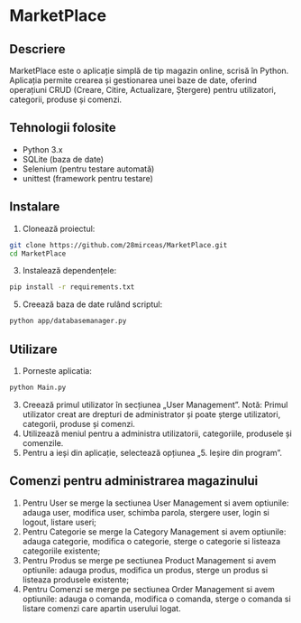 # MarketPlace

## Descriere

MarketPlace este o aplicație simplă de tip magazin online, scrisă în Python. Aplicația permite crearea și gestionarea unei baze de date, oferind operațiuni CRUD (Creare, Citire, Actualizare, Ștergere) pentru utilizatori, categorii, produse și comenzi.

## Tehnologii folosite

- Python 3.x  
- SQLite (baza de date)  
- Selenium (pentru testare automată)  
- unittest (framework pentru testare)

## Instalare

1. Clonează proiectul:
```bash
git clone https://github.com/28mirceas/MarketPlace.git
cd MarketPlace
```
3. Instalează dependențele:
```bash   
pip install -r requirements.txt
```
5. Creează baza de date rulând scriptul:
 ```bash  
python app/databasemanager.py
```

## Utilizare

1.	Porneste aplicatia:
```bash  
python Main.py
```
3.	Creează primul utilizator în secțiunea „User Management”.
Notă: Primul utilizator creat are drepturi de administrator și poate șterge utilizatori, categorii, produse și comenzi.
4.	Utilizează meniul pentru a administra utilizatorii, categoriile, produsele și comenzile.
5.	 Pentru a ieși din aplicație, selectează opțiunea „5. Ieșire din program”.


## Comenzi pentru administrarea magazinului  

1.	Pentru User se merge la sectiunea User Management si avem optiunile: adauga user, modifica user, schimba parola, stergere user, login si logout, listare useri;
2.	Pentru Categorie se merge la Category Management si avem optiunile: adauga categorie, modifica o categorie, sterge o categorie si listeaza categoriile existente; 
3.	Pentru Produs se merge pe sectiunea Product Management si avem optiunile: adauga produs, modifica un produs, sterge un produs si listeaza produsele existente;
4.	Pentru Comenzi se merge pe sectiunea Order Management si avem optiunile: adauga o comanda, modifica o comanda, sterge o comanda si listare comenzi care apartin userului logat.






